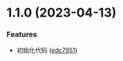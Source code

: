 

# 1.1.0 (2023-04-13)


### Features

* 初始化代码 ([edc7951](https://github.com/jiapeiyang/webpack5-demo/commit/edc79517aa87188ba5aef57799c135b0a71c1a43))
